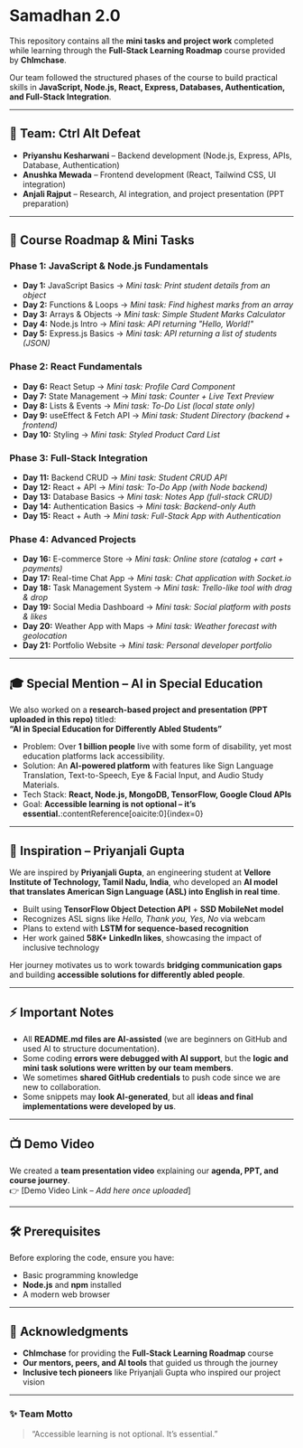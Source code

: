 # Samadhan 2.0

This repository contains all the **mini tasks and project work** completed while learning through the **Full-Stack Learning Roadmap** course provided by **Chlmchase**.  

Our team followed the structured phases of the course to build practical skills in **JavaScript, Node.js, React, Express, Databases, Authentication, and Full-Stack Integration**.  

---

## 📌 Team: Ctrl Alt Defeat
- **Priyanshu Kesharwani** – Backend development (Node.js, Express, APIs, Database, Authentication)  
- **Anushka Mewada** – Frontend development (React, Tailwind CSS, UI integration)  
- **Anjali Rajput** – Research, AI integration, and project presentation (PPT preparation)  

---

## 🚀 Course Roadmap & Mini Tasks

### Phase 1: JavaScript & Node.js Fundamentals
- **Day 1:** JavaScript Basics → *Mini task: Print student details from an object*  
- **Day 2:** Functions & Loops → *Mini task: Find highest marks from an array*  
- **Day 3:** Arrays & Objects → *Mini task: Simple Student Marks Calculator*  
- **Day 4:** Node.js Intro → *Mini task: API returning "Hello, World!"*  
- **Day 5:** Express.js Basics → *Mini task: API returning a list of students (JSON)*  

### Phase 2: React Fundamentals
- **Day 6:** React Setup → *Mini task: Profile Card Component*  
- **Day 7:** State Management → *Mini task: Counter + Live Text Preview*  
- **Day 8:** Lists & Events → *Mini task: To-Do List (local state only)*  
- **Day 9:** useEffect & Fetch API → *Mini task: Student Directory (backend + frontend)*  
- **Day 10:** Styling → *Mini task: Styled Product Card List*  

### Phase 3: Full-Stack Integration
- **Day 11:** Backend CRUD → *Mini task: Student CRUD API*  
- **Day 12:** React + API → *Mini task: To-Do App (with Node backend)*  
- **Day 13:** Database Basics → *Mini task: Notes App (full-stack CRUD)*  
- **Day 14:** Authentication Basics → *Mini task: Backend-only Auth*  
- **Day 15:** React + Auth → *Mini task: Full-Stack App with Authentication*  

### Phase 4: Advanced Projects
- **Day 16:** E-commerce Store → *Mini task: Online store (catalog + cart + payments)*  
- **Day 17:** Real-time Chat App → *Mini task: Chat application with Socket.io*  
- **Day 18:** Task Management System → *Mini task: Trello-like tool with drag & drop*  
- **Day 19:** Social Media Dashboard → *Mini task: Social platform with posts & likes*  
- **Day 20:** Weather App with Maps → *Mini task: Weather forecast with geolocation*  
- **Day 21:** Portfolio Website → *Mini task: Personal developer portfolio*  

---

## 🎓 Special Mention – AI in Special Education
We also worked on a **research-based project and presentation (PPT uploaded in this repo)** titled:  
**“AI in Special Education for Differently Abled Students”**  

- Problem: Over **1 billion people** live with some form of disability, yet most education platforms lack accessibility.  
- Solution: An **AI-powered platform** with features like Sign Language Translation, Text-to-Speech, Eye & Facial Input, and Audio Study Materials.  
- Tech Stack: **React, Node.js, MongoDB, TensorFlow, Google Cloud APIs**  
- Goal: **Accessible learning is not optional – it’s essential.**:contentReference[oaicite:0]{index=0}  

---

## 🌟 Inspiration – Priyanjali Gupta
We are inspired by **Priyanjali Gupta**, an engineering student at **Vellore Institute of Technology, Tamil Nadu, India**, who developed an **AI model that translates American Sign Language (ASL) into English in real time**.  

- Built using **TensorFlow Object Detection API** + **SSD MobileNet model**  
- Recognizes ASL signs like *Hello, Thank you, Yes, No* via webcam  
- Plans to extend with **LSTM for sequence-based recognition**  
- Her work gained **58K+ LinkedIn likes**, showcasing the impact of inclusive technology  

Her journey motivates us to work towards **bridging communication gaps** and building **accessible solutions for differently abled people**.  

---

## ⚡ Important Notes
- All **README.md files are AI-assisted** (we are beginners on GitHub and used AI to structure documentation).  
- Some coding **errors were debugged with AI support**, but the **logic and mini task solutions were written by our team members**.  
- We sometimes **shared GitHub credentials** to push code since we are new to collaboration.  
- Some snippets may **look AI-generated**, but all **ideas and final implementations were developed by us**.  

---

## 📺 Demo Video
We created a **team presentation video** explaining our **agenda, PPT, and course journey**.  
👉 [Demo Video Link – *Add here once uploaded*]  

---

## 🛠️ Prerequisites
Before exploring the code, ensure you have:  
- Basic programming knowledge  
- **Node.js** and **npm** installed  
- A modern web browser  

---

## 🙌 Acknowledgments
- **Chlmchase** for providing the **Full-Stack Learning Roadmap** course  
- **Our mentors, peers, and AI tools** that guided us through the journey  
- **Inclusive tech pioneers** like Priyanjali Gupta who inspired our project vision  

---

### ✨ Team Motto
> “Accessible learning is not optional. It’s essential.”


  
